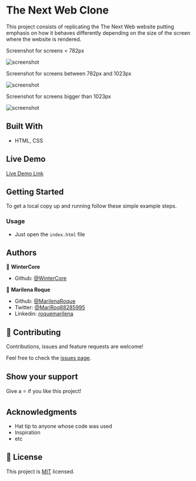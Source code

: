 # The Next Web Clone

This project consists of replicating the The Next Web website putting emphasis on how it behaves differently depending on the size of the screen where the website is rendered.

Screenshot for screens < 782px

![screenshot](./assets/images/screenshot768.png)

Screenshot for screens between 782px and 1023px

![screenshot](./assets/images/screenshot1023.png) 

Screenshot for screens bigger than 1023px

![screenshot](./assets/images/screenshotbigger.png)



## Built With

- HTML, CSS

## Live Demo

[Live Demo Link](https://rawcdn.githack.com/WinterCore/microverse-the-next-web-clone/65f9397b94466e15c5f0b48d8120962ad21f24f5/index.html)


## Getting Started

To get a local copy up and running follow these simple example steps.

### Usage
- Just open the `index.html` file

## Authors

👤 **WinterCore**

- Github: [@WinterCore](https://github.com/WinterCore)

👤 **Marilena Roque**
- Github: [@MarilenaRoque](https://github.com/MarilenaRoque)
- Twitter: [@MariRoq88285995](https://twitter.com/MariRoq88285995)
- Linkedin: [roquemarilena](https://www.linkedin.com/in/roquemarilena/)


## 🤝 Contributing

Contributions, issues and feature requests are welcome!

Feel free to check the [issues page](issues/).

## Show your support

Give a ⭐️ if you like this project!

## Acknowledgments

- Hat tip to anyone whose code was used
- Inspiration
- etc

## 📝 License

This project is [MIT](lic.url) licensed.
